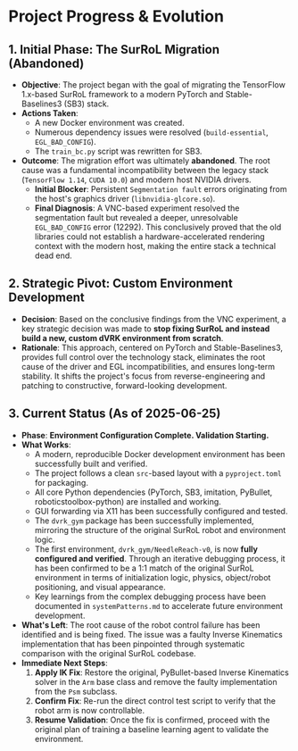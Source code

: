 # Project Progress & Evolution

## 1. Initial Phase: The SurRoL Migration (Abandoned)

-   **Objective**: The project began with the goal of migrating the TensorFlow 1.x-based SurRoL framework to a modern PyTorch and Stable-Baselines3 (SB3) stack.
-   **Actions Taken**:
    -   A new Docker environment was created.
    -   Numerous dependency issues were resolved (`build-essential`, `EGL_BAD_CONFIG`).
    -   The `train_bc.py` script was rewritten for SB3.
-   **Outcome**: The migration effort was ultimately **abandoned**. The root cause was a fundamental incompatibility between the legacy stack (`TensorFlow 1.14`, `CUDA 10.0`) and modern host NVIDIA drivers.
    -   **Initial Blocker**: Persistent `Segmentation fault` errors originating from the host's graphics driver (`libnvidia-glcore.so`).
    -   **Final Diagnosis**: A VNC-based experiment resolved the segmentation fault but revealed a deeper, unresolvable `EGL_BAD_CONFIG` error (12292). This conclusively proved that the old libraries could not establish a hardware-accelerated rendering context with the modern host, making the entire stack a technical dead end.

## 2. Strategic Pivot: Custom Environment Development

-   **Decision**: Based on the conclusive findings from the VNC experiment, a key strategic decision was made to **stop fixing SurRoL and instead build a new, custom dVRK environment from scratch**.
-   **Rationale**: This approach, centered on PyTorch and Stable-Baselines3, provides full control over the technology stack, eliminates the root cause of the driver and EGL incompatibilities, and ensures long-term stability. It shifts the project's focus from reverse-engineering and patching to constructive, forward-looking development.

## 3. Current Status (As of 2025-06-25)

-   **Phase**: **Environment Configuration Complete. Validation Starting.**
-   **What Works**:
    -   A modern, reproducible Docker development environment has been successfully built and verified.
    -   The project follows a clean `src`-based layout with a `pyproject.toml` for packaging.
    -   All core Python dependencies (PyTorch, SB3, imitation, PyBullet, roboticstoolbox-python) are installed and working.
    -   GUI forwarding via X11 has been successfully configured and tested.
    -   The `dvrk_gym` package has been successfully implemented, mirroring the structure of the original SurRoL robot and environment logic.
    -   The first environment, `dvrk_gym/NeedleReach-v0`, is now **fully configured and verified**. Through an iterative debugging process, it has been confirmed to be a 1:1 match of the original SurRoL environment in terms of initialization logic, physics, object/robot positioning, and visual appearance.
    -   Key learnings from the complex debugging process have been documented in `systemPatterns.md` to accelerate future environment development.
-   **What's Left**: The root cause of the robot control failure has been identified and is being fixed. The issue was a faulty Inverse Kinematics implementation that has been pinpointed through systematic comparison with the original SurRoL codebase.
-   **Immediate Next Steps**:
    1.  **Apply IK Fix**: Restore the original, PyBullet-based Inverse Kinematics solver in the `Arm` base class and remove the faulty implementation from the `Psm` subclass.
    2.  **Confirm Fix**: Re-run the direct control test script to verify that the robot arm is now controllable.
    3.  **Resume Validation**: Once the fix is confirmed, proceed with the original plan of training a baseline learning agent to validate the environment.
